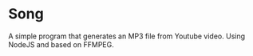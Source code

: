 # Song

A simple program that generates an MP3 file from Youtube video. Using NodeJS and based on FFMPEG.
